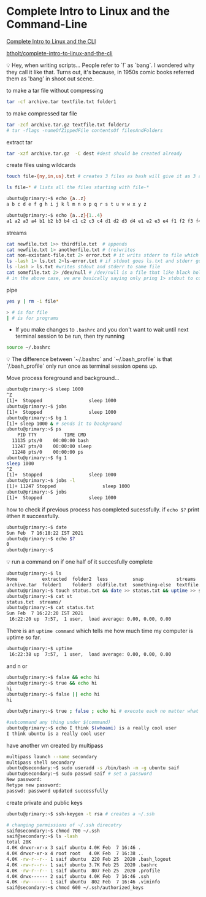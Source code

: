 # Complete Intro to Linux and the Command-Line

[Complete Intro to Linux and the CLI](https://btholt.github.io/complete-intro-to-linux-and-the-cli/)

[btholt/complete-intro-to-linux-and-the-cli](https://github.com/btholt/complete-intro-to-linux-and-the-cli)

<aside>
💡 Hey, when writing scripts... People refer to `!`  as `bang`. I wondered why they call it like that. Turns out, it's because, in 1950s comic books referred them as 'bang' in shoot out scene.

</aside>

 to make a tar file without compressing

```bash
tar -cf archive.tar textfile.txt folder1

```

to make compressed tar file

```bash
tar -zcf archive.tar.gz textfile.txt folder1/
# tar -flags -nameOfZippedFile contentsOf filesAndFolders
```

extract tar

```bash
tar -xzf archive.tar.gz  -C dest #dest should be created already
```

create files using wildcards

```bash
touch file-{ny,in,us}.txt # creates 3 files as bash will give it as 3 arguments to touch cmd program

ls file-* # lists all the files starting with file-*

ubuntu@primary:~$ echo {a..z}
a b c d e f g h i j k l m n o p q r s t u v w x y z

ubuntu@primary:~$ echo {a..z}{1..4}
a1 a2 a3 a4 b1 b2 b3 b4 c1 c2 c3 c4 d1 d2 d3 d4 e1 e2 e3 e4 f1 f2 f3 f4 g1 g2 g3 g4 h1 h2 h3 h4 i1 i2 i3 i4 j1 j2 j3 j4 k1 k2 k3 k4 l1 l2 l3 l4 m1 m2 m3 m4 n1 n2 n3 n4 o1 o2 o3 o4 p1 p2 p3 p4 q1 q2 q3 q4 r1 r2 r3 r4 s1 s2 s3 s4 t1 t2 t3 t4 u1 u2 u3 u4 v1 v2 v3 v4 w1 w2 w3 w4 x1 x2 x3 x4 y1 y2 y3 y4 z1 z2 z3 z4
```

streams

```bash
cat newfile.txt 1>> thirdfile.txt  # appends
cat newfile.txt 1> anotherfile.txt # (re)writes
cat non-existant-file.txt 2> error.txt # it writs stderr to file which doesn't happen with 1>
ls -lash 1> ls.txt 2>ls-error.txt # if stdout goes ls.txt and stderr goes to ls-error.txt
ls -lash > ls.txt #writes stdout and stderr to same file
cat somefile.txt 2> /dev/null # /dev/null is a file that like black hole.
# in the above case, we are basically saying only pring 1> stdout to console and rest of 2> to black hole
```

pipe

```bash
yes y | rm -i file*

> # is for file
| # is for programs
```

- If you make changes to `.bashrc` and you don't want to wait until next terminal session to be run, then try running

```bash
source ~/.bashrc
```

<aside>
💡 The difference between `~/.bashrc` and `~/.bash_profile` is that `/.bash_profile` only run once as terminal session opens up.

</aside>

Move process foreground and background...

```bash
ubuntu@primary:~$ sleep 1000
^Z
[1]+  Stopped                 sleep 1000
ubuntu@primary:~$ jobs
[1]+  Stopped                 sleep 1000
ubuntu@primary:~$ bg 1
[1]+ sleep 1000 & # sends it to background
ubuntu@primary:~$ ps
    PID TTY          TIME CMD
  11135 pts/0    00:00:00 bash
  11247 pts/0    00:00:00 sleep
  11248 pts/0    00:00:00 ps
ubuntu@primary:~$ fg 1
sleep 1000
^Z
[1]+  Stopped                 sleep 1000
ubuntu@primary:~$ jobs -l
[1]+ 11247 Stopped                 sleep 1000
ubuntu@primary:~$ jobs
[1]+  Stopped                 sleep 1000
```

how to check if previous process has completed sucessfully. if `echo $?` print `0`then it successfully.

```bash
ubuntu@primary:~$ date
Sun Feb  7 16:18:22 IST 2021
ubuntu@primary:~$ echo $?
0
ubuntu@primary:~$
```

<aside>
💡 run a command on if one half of it succesfully complete

</aside>

```bash
ubuntu@primary:~$ ls
Home         extracted  folder2  less         snap            streams       yoyo
archive.tar  folder1    folder3  oldfile.txt  something-else  textfile.txt
ubuntu@primary:~$ touch status.txt && date >> status.txt && uptime >> status.txt
ubuntu@primary:~$ cat st
status.txt  streams/
ubuntu@primary:~$ cat status.txt
Sun Feb  7 16:22:20 IST 2021
 16:22:20 up  7:57,  1 user,  load average: 0.00, 0.00, 0.00
```

There is an `uptime command` which tells me how much time my computer is uptime so far.

```bash
ubuntu@primary:~$ uptime
 16:22:38 up  7:57,  1 user,  load average: 0.00, 0.00, 0.00
```

and n or

```bash
ubuntu@primary:~$ false && echo hi
ubuntu@primary:~$ true && echo hi
hi
ubuntu@primary:~$ false || echo hi
hi

ubuntu@primary:~$ true ; false ; echo hi # execute each no matter what

#subcommand any thing under $(command)
ubuntu@primary:~$ echo I think $(whoami) is a really cool user
I think ubuntu is a really cool user
```

have another vm created by multipass

```bash
multipass launch --name secondary
multipass shell secondary
ubuntu@secondary:~$ sudo useradd -s /bin/bash -m -g ubuntu saif
ubuntu@secondary:~$ sudo passwd saif # set a password
New password:
Retype new password:
passwd: password updated successfully
```

create private and public keys

```bash
ubuntu@primary:~$ ssh-keygen -t rsa # creates a ~/.ssh

# changing permissions of ~/.ssh direcotry
saif@secondary:~$ chmod 700 ~/.ssh
saif@secondary:~$ ls -lash
total 28K
4.0K drwxr-xr-x 3 saif ubuntu 4.0K Feb  7 16:46 .
4.0K drwxr-xr-x 4 root root   4.0K Feb  7 16:38 ..
4.0K -rw-r--r-- 1 saif ubuntu  220 Feb 25  2020 .bash_logout
4.0K -rw-r--r-- 1 saif ubuntu 3.7K Feb 25  2020 .bashrc
4.0K -rw-r--r-- 1 saif ubuntu  807 Feb 25  2020 .profile
4.0K drwx------ 2 saif ubuntu 4.0K Feb  7 16:46 .ssh
4.0K -rw------- 1 saif ubuntu  802 Feb  7 16:46 .viminfo
saif@secondary:~$ chmod 600 ~/.ssh/authorized_keys
```